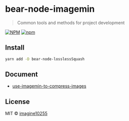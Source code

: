 # bear-node-imagemin

> Common tools and methods for project development

[![NPM](https://img.shields.io/npm/v/bear-node-imagemin.svg)](https://www.npmjs.com/package/bear-node-imagemin)
[![npm](https://img.shields.io/npm/dm/bear-node-imagemin.svg)](https://www.npmjs.com/package/bear-node-imagemin)


## Install

```bash
yarn add -D bear-node-losslessSquash
```

## Document

- [use-imagemin-to-compress-images](https://web.dev/i18n/zh/use-imagemin-to-compress-images/)

## License

MIT © [imagine10255](https://github.com/imagine10255)
